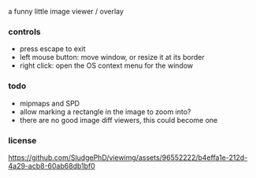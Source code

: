 a funny little image viewer / overlay

### controls

- press escape to exit
- left mouse button: move window, or resize it at its border
- right click: open the OS context menu for the window

### todo

- mipmaps and SPD
- allow marking a rectangle in the image to zoom into?
- there are no good image diff viewers, this could become one

### license

https://github.com/SludgePhD/viewimg/assets/96552222/b4effa1e-212d-4a29-acb8-60ab68db1bf0
